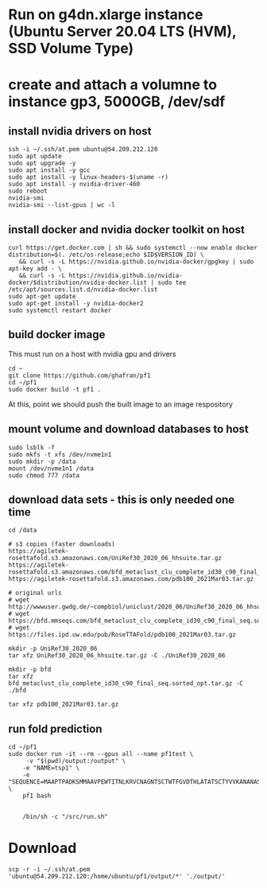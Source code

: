 
# Run on g4dn.xlarge instance (Ubuntu Server 20.04 LTS (HVM), SSD Volume Type)
# create and attach a volumne to instance gp3, 5000GB, /dev/sdf

## install nvidia drivers on host
```
ssh -i ~/.ssh/at.pem ubuntu@54.209.212.120
sudo apt update
sudo apt upgrade -y
sudo apt install -y gcc
sudo apt install -y linux-headers-$(uname -r)
sudo apt install -y nvidia-driver-460
sudo reboot
nvidia-smi
nvidia-smi --list-gpus | wc -l
```

## install docker and nvidia docker toolkit on host
```
curl https://get.docker.com | sh && sudo systemctl --now enable docker
distribution=$(. /etc/os-release;echo $ID$VERSION_ID) \
   && curl -s -L https://nvidia.github.io/nvidia-docker/gpgkey | sudo apt-key add - \
   && curl -s -L https://nvidia.github.io/nvidia-docker/$distribution/nvidia-docker.list | sudo tee /etc/apt/sources.list.d/nvidia-docker.list
sudo apt-get update
sudo apt-get install -y nvidia-docker2
sudo systemctl restart docker
```

## build docker image
This must run on a host with nvidia gpu and drivers
```
cd ~
git clone https://github.com/ghafran/pf1
cd ~/pf1
sudo docker build -t pf1 .
```
At this, point we should push the built image to an image respository

## mount volume and download databases to host
```
sudo lsblk -f
sudo mkfs -t xfs /dev/nvme1n1
sudo mkdir -p /data
mount /dev/nvme1n1 /data
sudo chmod 777 /data
```

## download data sets - this is only needed one time
```
cd /data

# s3 copies (faster downloads)
https://agiletek-rosettafold.s3.amazonaws.com/UniRef30_2020_06_hhsuite.tar.gz
https://agiletek-rosettafold.s3.amazonaws.com/bfd_metaclust_clu_complete_id30_c90_final_seq.sorted_opt.tar.gz
https://agiletek-rosettafold.s3.amazonaws.com/pdb100_2021Mar03.tar.gz

# original urls
# wget http://wwwuser.gwdg.de/~compbiol/uniclust/2020_06/UniRef30_2020_06_hhsuite.tar.gz
# wget https://bfd.mmseqs.com/bfd_metaclust_clu_complete_id30_c90_final_seq.sorted_opt.tar.gz
# wget https://files.ipd.uw.edu/pub/RoseTTAFold/pdb100_2021Mar03.tar.gz

mkdir -p UniRef30_2020_06
tar xfz UniRef30_2020_06_hhsuite.tar.gz -C ./UniRef30_2020_06

mkdir -p bfd
tar xfz bfd_metaclust_clu_complete_id30_c90_final_seq.sorted_opt.tar.gz -C ./bfd

tar xfz pdb100_2021Mar03.tar.gz

```


## run fold prediction
```
cd ~/pf1
sudo docker run -it --rm --gpus all --name pf1test \
     -v "$(pwd)/output:/output" \
    -e "NAME=tsp1" \
    -e "SEQUENCE=MAAPTPADKSMMAAVPEWTITNLKRVCNAGNTSCTWTFGVDTHLATATSCTYVVKANANASQASGGPVTCGPYTITSSWSGQFGPNNGFTTFAVTDFSKKLIVWPAYTDVQVQAGKVVSPNQSYAPANLPLEHHHHHH" \
    pf1 bash 
    
    
    /bin/sh -c "/src/run.sh"
```

# Download
```
scp -r -i ~/.ssh/at.pem 'ubuntu@54.209.212.120:/home/ubuntu/pf1/output/*' './output/'
```
